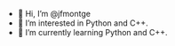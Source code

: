 - 👋 Hi, I’m @jfmontge
- 👀 I’m interested in Python and C++.
- 🌱 I’m currently learning Python and C++.

<!---
jfmontge/jfmontge is a ✨ special ✨ repository because its `README.md` (this file) appears on your GitHub profile.
You can click the Preview link to take a look at your changes.
--->
